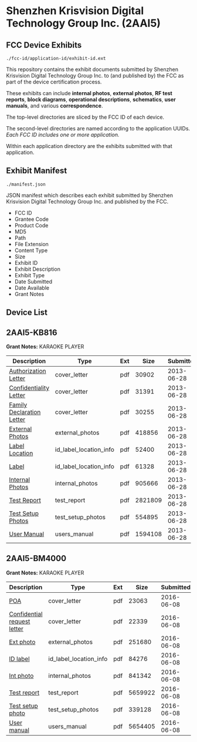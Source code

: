 # Shenzhen Krisvision Digital Technology Group Inc. (2AAI5)
## FCC Device Exhibits

```
./fcc-id/application-id/exhibit-id.ext
```

This repository contains the exhibit documents submitted by Shenzhen Krisvision Digital Technology Group Inc. to (and published by) the FCC as part of the device certification process.

These exhibits can include **internal photos**, **external photos**, **RF test reports**, **block diagrams**, **operational descriptions**, **schematics**, **user manuals**, and various **correspondence**.

The top-level directories are sliced by the FCC ID of each device.

The second-level directories are named according to the application UUIDs. *Each FCC ID includes one or more application.*

Within each application directory are the exhibits submitted with that application. 

## Exhibit Manifest

```
./manifest.json
```

JSON manifest which describes each exhibit submitted by Shenzhen Krisvision Digital Technology Group Inc. and published by the FCC.

- FCC ID
- Grantee Code
- Product Code
- MD5
- Path
- File Extension
- Content Type
- Size
- Exhibit ID
- Exhibit Description
- Exhibit Type
- Date Submitted
- Date Available
- Grant Notes

## Device List
## 2AAI5-KB816
**Grant Notes:** KARAOKE PLAYER

| Description | Type | Ext | Size | Submitted | Available |
| ----------- | ---- | --- | ---- | --------- | --------- |
| [Authorization Letter](2AAI5-KB816/523b073f3cc555d4dc4066d8eadae4a8/2004264.pdf) | cover_letter | pdf | 30902 | 2013-06-28 | 2013-07-05 |
| [Confidentiality Letter](2AAI5-KB816/523b073f3cc555d4dc4066d8eadae4a8/2004265.pdf) | cover_letter | pdf | 31391 | 2013-06-28 | 2013-07-05 |
| [Family Declaration Letter](2AAI5-KB816/523b073f3cc555d4dc4066d8eadae4a8/2004266.pdf) | cover_letter | pdf | 30255 | 2013-06-28 | 2013-07-05 |
| [External Photos](2AAI5-KB816/523b073f3cc555d4dc4066d8eadae4a8/2004272.pdf) | external_photos | pdf | 418856 | 2013-06-28 | 2013-07-05 |
| [Label Location](2AAI5-KB816/523b073f3cc555d4dc4066d8eadae4a8/2004274.pdf) | id_label_location_info | pdf | 52400 | 2013-06-28 | 2013-07-05 |
| [Label](2AAI5-KB816/523b073f3cc555d4dc4066d8eadae4a8/2004275.pdf) | id_label_location_info | pdf | 61328 | 2013-06-28 | 2013-07-05 |
| [Internal Photos](2AAI5-KB816/523b073f3cc555d4dc4066d8eadae4a8/2004273.pdf) | internal_photos | pdf | 905666 | 2013-06-28 | 2013-07-05 |
| [Test Report](2AAI5-KB816/523b073f3cc555d4dc4066d8eadae4a8/2004270.pdf) | test_report | pdf | 2821809 | 2013-06-28 | 2013-07-05 |
| [Test Setup Photos](2AAI5-KB816/523b073f3cc555d4dc4066d8eadae4a8/2004271.pdf) | test_setup_photos | pdf | 554895 | 2013-06-28 | 2013-07-05 |
| [User Manual](2AAI5-KB816/523b073f3cc555d4dc4066d8eadae4a8/2004276.pdf) | users_manual | pdf | 1594108 | 2013-06-28 | 2013-07-05 |
## 2AAI5-BM4000
**Grant Notes:** KARAOKE PLAYER

| Description | Type | Ext | Size | Submitted | Available |
| ----------- | ---- | --- | ---- | --------- | --------- |
| [POA](2AAI5-BM4000/7a63d736ad5e2421133274a6cbf5d222/3021483.pdf) | cover_letter | pdf | 23063 | 2016-06-08 | 2016-06-08 |
| [Confidential request letter](2AAI5-BM4000/7a63d736ad5e2421133274a6cbf5d222/3021484.pdf) | cover_letter | pdf | 22339 | 2016-06-08 | 2016-06-08 |
| [Ext photo](2AAI5-BM4000/7a63d736ad5e2421133274a6cbf5d222/3021487.pdf) | external_photos | pdf | 251680 | 2016-06-08 | 2016-06-08 |
| [ID label](2AAI5-BM4000/7a63d736ad5e2421133274a6cbf5d222/3021489.pdf) | id_label_location_info | pdf | 84276 | 2016-06-08 | 2016-06-08 |
| [Int photo](2AAI5-BM4000/7a63d736ad5e2421133274a6cbf5d222/3021488.pdf) | internal_photos | pdf | 841342 | 2016-06-08 | 2016-06-08 |
| [Test report](2AAI5-BM4000/7a63d736ad5e2421133274a6cbf5d222/3021486.pdf) | test_report | pdf | 5659922 | 2016-06-08 | 2016-06-08 |
| [Test setup photo](2AAI5-BM4000/7a63d736ad5e2421133274a6cbf5d222/3021485.pdf) | test_setup_photos | pdf | 339128 | 2016-06-08 | 2016-06-08 |
| [User manual](2AAI5-BM4000/7a63d736ad5e2421133274a6cbf5d222/3021490.pdf) | users_manual | pdf | 5654405 | 2016-06-08 | 2016-06-08 |
